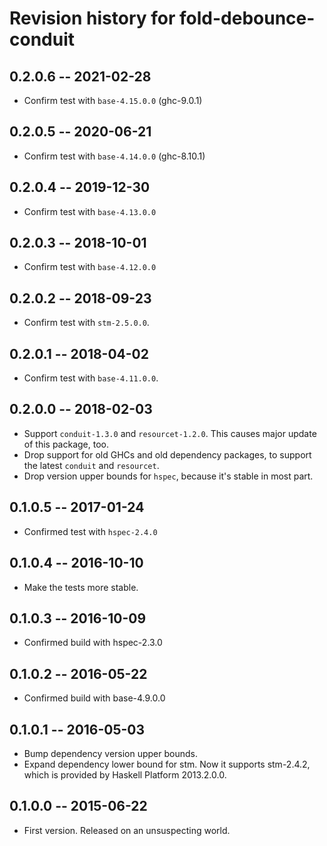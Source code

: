 # Revision history for fold-debounce-conduit

## 0.2.0.6  -- 2021-02-28

* Confirm test with `base-4.15.0.0` (ghc-9.0.1)

## 0.2.0.5  -- 2020-06-21

* Confirm test with `base-4.14.0.0` (ghc-8.10.1)

## 0.2.0.4  -- 2019-12-30

* Confirm test with `base-4.13.0.0`

## 0.2.0.3  -- 2018-10-01

* Confirm test with `base-4.12.0.0`


## 0.2.0.2  -- 2018-09-23

* Confirm test with `stm-2.5.0.0`.


## 0.2.0.1  -- 2018-04-02

* Confirm test with `base-4.11.0.0`.


## 0.2.0.0  -- 2018-02-03

* Support `conduit-1.3.0` and `resourcet-1.2.0`. This causes major
  update of this package, too.
* Drop support for old GHCs and old dependency packages, to support
  the latest `conduit` and `resourcet`.
* Drop version upper bounds for `hspec`, because it's stable in most
  part.


## 0.1.0.5  -- 2017-01-24

* Confirmed test with `hspec-2.4.0`


## 0.1.0.4  -- 2016-10-10

* Make the tests more stable.


## 0.1.0.3  -- 2016-10-09

* Confirmed build with hspec-2.3.0


## 0.1.0.2  -- 2016-05-22

* Confirmed build with base-4.9.0.0


## 0.1.0.1  -- 2016-05-03

* Bump dependency version upper bounds.
* Expand dependency lower bound for stm. Now it supports stm-2.4.2,
  which is provided by Haskell Platform 2013.2.0.0.



## 0.1.0.0  -- 2015-06-22

* First version. Released on an unsuspecting world.
